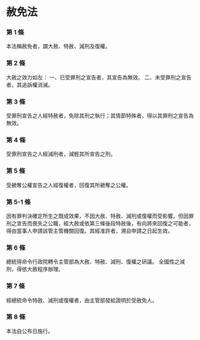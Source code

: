 # 赦免法

### 第 1 條

本法稱赦免者，謂大赦、特赦、減刑及復權。

### 第 2 條

大赦之效力如左：
一、已受罪刑之宣告者，其宣告為無效。
二、未受罪刑之宣告者，其追訴權消滅。

### 第 3 條

受罪刑宣告之人經特赦者，免除其刑之執行；其情節特殊者，得以其罪刑之宣告為無效。

### 第 4 條

受罪刑宣告之人經減刑者，減輕其所宣告之刑。

### 第 5 條

受褫奪公權宣告之人經復權者，回復其所褫奪之公權。

### 第 5-1 條

因有罪判決確定所生之既成效果，不因大赦、特赦、減刑或復權而受影響。但因罪刑之宣告而喪失之公職，經大赦或依第三條後段特赦後，有向將來回復之可能者，得由當事人申請該管主管機關回復。其經准許者，溯自申請之日起生效。

### 第 6 條

總統得命令行政院轉令主管部為大赦、特赦、減刑、復權之研議。
全國性之減刑，得依大赦程序辦理。

### 第 7 條

經總統命令特赦、減刑或復權者，由主管部發給證明於受赦免人。

### 第 8 條

本法自公布日施行。
